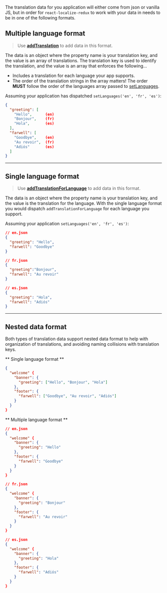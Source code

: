 The translation data for you application will either come from json or vanilla JS, but in order for `react-localize-redux` to work with your data in needs to be in one of the following formats.

## Multiple language format

> Use **[addTranslation](../api/action-creators#addtranslationdata)** to add data in this format.

The data is an object where the property name is your translation key, and the value is an array of translations. The translation key is used to identify the translation, and the value is an array that enforces the following...

* Includes a translation for each language your app supports.
* The order of the translation strings in the array matters! The order **MUST** follow the order of the languages array passed to [setLanguages](../api/action-creators#setlanguageslanguages-defaultactivelanguage).

Assuming your application has dispatched `setLanguages('en', 'fr', 'es')`:

```json
{
  "greeting": [
    "Hello",      (en)
    "Bonjour",    (fr)
    "Hola",       (es)
  ],
  "farwell": [
    "Goodbye",    (en)
    "Au revoir",  (fr)
    "Adiós"       (es)
  ]
}
```



---------------



## Single language format

> Use **[addTranslationForLanguage](../api/action-creators#addtranslationforlanguagedata-language)** to add data in this format.

The data is an object where the property name is your translation key, and the value is the translation for the language. With the single language format you would dispatch `addTranslationForLanguage` for each language you support.

Assuming your application `setLanguages('en', 'fr', 'es')`:

```json
// en.json
{
  "greeting": "Hello",
  "farwell": "Goodbye"
}

// fr.json
{
  "greeting":"Bonjour",
  "farwell": "Au revoir"
}

// es.json
{
  "greeting": "Hola",
  "farwell": "Adiós"
}
```



---------------



## Nested data format

Both types of translation data support nested data format to help with organization of translations, and avoiding naming collisions with translation keys.

** Single language format **

```json
{
  "welcome" {
    "banner": {
      "greeting": ["Hello", "Bonjour", "Hola"]
    },
    "footer": {
      "farwell": ["Goodbye", "Au revoir", "Adiós"]
    }
  }
}
```

** Multiple language format **

```json
// en.json
{
  "welcome" {
    "banner": {
      "greeting": "Hello"
    },
    "footer": {
      "farwell": "Goodbye"
    }
  }
}

// fr.json
{
  "welcome" {
    "banner": {
      "greeting": "Bonjour"
    },
    "footer": {
      "farwell": "Au revoir"
    }
  }
}

// es.json
{
  "welcome" {
    "banner": {
      "greeting": "Hola"
    },
    "footer": {
      "farwell": "Adiós"
    }
  }
}
```
